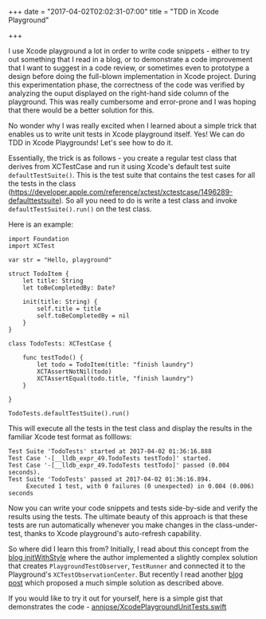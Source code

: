 +++
date = "2017-04-02T02:02:31-07:00"
title = "TDD in Xcode Playground"

+++

I use Xcode playground a lot in order to write code snippets - either to try out something that I read in a blog, or to demonstrate a code improvement that I want to suggest in a code review, or sometimes even to prototype a design before doing the full-blown implementation in Xcode project. During this experimentation phase, the correctness of the code was verified by analyzing the ouput displayed on the right-hand side column of the playground. This was really cumbersome and error-prone and I was hoping that there would be a better solution for this.

No wonder why I was really excited when I learned about a simple trick that enables us to write unit tests in Xcode playground itself. Yes! We can do TDD in Xcode Playgrounds! Let's see how to do it.

Essentially, the trick is as follows - you create a regular test class that derives from XCTestCase and run it using Xcode's default test suite `defaultTestSuite()`. This is the test suite that contains the test cases for all the tests in the class (https://developer.apple.com/reference/xctest/xctestcase/1496289-defaulttestsuite). So all you need to do is write a test class and invoke `defaultTestSuite().run()` on the test class.

Here is an example:

```
import Foundation
import XCTest

var str = "Hello, playground"

struct TodoItem {
    let title: String
    let toBeCompletedBy: Date?
    
    init(title: String) {
        self.title = title
        self.toBeCompletedBy = nil
    }
}

class TodoTests: XCTestCase {
    
    func testTodo() {
        let todo = TodoItem(title: "finish laundry")
        XCTAssertNotNil(todo)
        XCTAssertEqual(todo.title, "finish laundry")
    }
    
}

TodoTests.defaultTestSuite().run()
```


This will execute all the tests in the test class and display the results in the familiar Xcode test format as folllows:

```
Test Suite 'TodoTests' started at 2017-04-02 01:36:16.888
Test Case '-[__lldb_expr_49.TodoTests testTodo]' started.
Test Case '-[__lldb_expr_49.TodoTests testTodo]' passed (0.004 seconds).
Test Suite 'TodoTests' passed at 2017-04-02 01:36:16.894.
	 Executed 1 test, with 0 failures (0 unexpected) in 0.004 (0.006) seconds
```

Now you can write your code snippets and tests side-by-side and verify the results using the tests. The ultimate beauty of this approach is that these tests are run automatically whenever you make changes in the class-under-test, thanks to Xcode playground's auto-refresh capability.

So where did I learn this from? Initially, I read about this concept from the [blog initWithStyle](http://initwithstyle.net/2015/11/tdd-in-swift-playground) where the author implemented a slightly complex solution that creates `PlaygroundTestObserver`, `TestRunner` and connected it to the Playground's `XCTestObservationCenter`. But recently I read another [blog post](https://m.pardel.net/tdd-in-xcode-playgrounds-544a95db11e2) which proposed a much simple solution as described above.

If you would like to try it out for yourself, here is a simple gist that demonstrates the code - [annjose/XcodePlaygroundUnitTests.swift](https://gist.github.com/annjose/1baa75b0796d0d2fef1a10ab74d5bd65)


